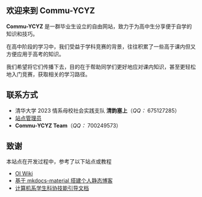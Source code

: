 ## 欢迎来到 **Commu-YCYZ**

**Commu-YCYZ** 是一群毕业生设立的自由网站，致力于为高中生分享便于自学的知识和技巧。

在高中阶段的学习中，我们受益于学科竞赛的背景，往往积累了一些高于课内但又方便应用于高考的知识。

我们希望将它们传播下去，目的在于帮助同学们更好地应对课内知识，甚至更轻松地入门竞赛，获取相关的学习路径。

## 联系方式

- 清华大学 2023 情系母校社会实践支队 **清韵塞上**（*QQ：* 675127285）
- [站点管理员](mailto:yangzheh22@mails.tsinghua.edu.cn)
- **Commu-YCYZ Team**（*QQ：* 700249573）

## 致谢

本站点在开发过程中，参考了以下站点或教程

- [OI Wiki](https://oi-wiki.org/)
- [基于 mkdocs-material 搭建个人静态博客](https://cyent.github.io/markdown-with-mkdocs-material/)
- [计算机系学生科协技能引导文档](https://github.com/SAST-skill-docers/sast-skill-docs)
